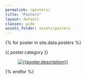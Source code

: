 ```yaml
---
permalink: /posters/
title: "Posters"
layout: default
classes: wide
assets_folder: assets/posters
---
```


{% for poster in site.data.posters %}

  {{ poster.category }}


  <figure>
    <a href="{{site.baseurl}}{{page.assets_folder}}{{poster.image}}" target="_blank" class=".btn .btn--success .btn--large">
      <img src="{{site.baseurl}}{{page.assets_folder}}{{poster.thumbnail}}" alt="{{poster.description}}">
    </a>
  </figure>
  <!-- w300 A4 -->


{% endfor %}
